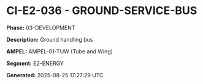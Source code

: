 # CI-E2-036 - GROUND-SERVICE-BUS

**Phase:** 03-DEVELOPMENT

**Description:** Ground handling bus

**AMPEL:** AMPEL-01-TUW (Tube and Wing)

**Segment:** E2-ENERGY

**Generated:** 2025-08-25 17:27:29 UTC
